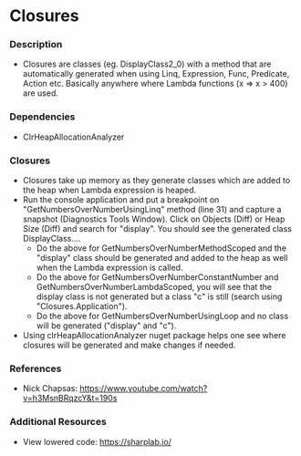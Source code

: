 # Closures

### Description

* Closures are classes (eg. DisplayClass2_0) with a method that are automatically generated when using Linq, Expression, Func, Predicate, Action etc. Basically anywhere where Lambda functions (x => x > 400) are used.

### Dependencies

* ClrHeapAllocationAnalyzer

### Closures

* Closures take up memory as they generate classes which are added to the heap when Lambda expression is heaped.
* Run the console application and put a breakpoint on "GetNumbersOverNumberUsingLinq" method (line 31) and capture a snapshot (Diagnostics Tools Window). Click on Objects (Diff) or Heap Size (Diff) and search for "display". You should see the generated class DisplayClass....
	* Do the above for GetNumbersOverNumberMethodScoped and the "display" class should be generated and added to the heap as well when the Lambda expression is called.
	* Do the above for GetNumbersOverNumberConstantNumber and GetNumbersOverNumberLambdaScoped, you will see that the display class is not generated but a class "c" is still (search using "Closures.Application").
	* Do the above for GetNumbersOverNumberUsingLoop and no class will be generated ("display" and "c").
* Using clrHeapAllocationAnalyzer nuget package helps one see where closures will be generated and make changes if needed.

### References

* Nick Chapsas: https://www.youtube.com/watch?v=h3MsnBRqzcY&t=190s

### Additional Resources

* View lowered code: https://sharplab.io/